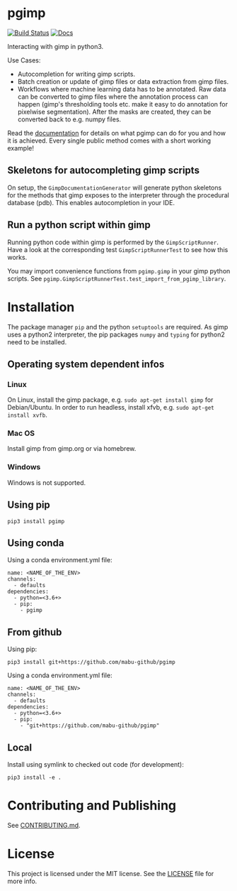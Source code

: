 # pgimp

[![Build Status](https://travis-ci.org/mabu-github/pgimp.svg?branch=master)](https://travis-ci.org/mabu-github/pgimp)
[![Docs](https://readthedocs.org/projects/pgimp/badge/?version=latest&style=flat)](https://readthedocs.org/projects/pgimp/)

Interacting with gimp in python3.

Use Cases:
* Autocompletion for writing gimp scripts.
* Batch creation or update of gimp files or data extraction from gimp files.
* Workflows where machine learning data has to be annotated. Raw data 
  can be converted to gimp files where the annotation process can happen (gimp's thresholding tools 
  etc. make it easy to do annotation for pixelwise segmentation). After the masks are created, they 
  can be converted back to e.g. numpy files.

Read the [documentation](https://pgimp.readthedocs.io/en/latest/) for details on what pgimp can 
do for you and how it is achieved. Every single public method comes with a short working example!

## Skeletons for autocompleting gimp scripts

On setup, the `GimpDocumentationGenerator` will generate python skeletons for the methods that gimp 
exposes to the interpreter through the procedural database (pdb). This enables autocompletion in your IDE.

## Run a python script within gimp

Running python code within gimp is performed by the `GimpScriptRunner`. Have a look at the corresponding test 
`GimpScriptRunnerTest` to see how this works.

You may import convenience functions from `pgimp.gimp` in your gimp python scripts. 
See `pgimp.GimpScriptRunnerTest.test_import_from_pgimp_library`.

# Installation

The package manager `pip` and the python `setuptools` are required. As gimp uses a python2 interpreter, 
the pip packages `numpy` and `typing` for python2 need to be installed.

## Operating system dependent infos

### Linux

On Linux, install the gimp package, e.g. `sudo apt-get install gimp` for Debian/Ubuntu. In order to run headless, 
install xfvb, e.g. `sudo apt-get install xvfb`.

### Mac OS

Install gimp from gimp.org or via homebrew.

### Windows

Windows is not supported.

## Using pip

```
pip3 install pgimp
```

## Using conda

Using a conda environment.yml file:
```
name: <NAME_OF_THE_ENV>
channels:
  - defaults
dependencies:
  - python=<3.6+>
  - pip:
    - pgimp
```

## From github

Using pip:
```
pip3 install git+https://github.com/mabu-github/pgimp
```

Using a conda environment.yml file:
```
name: <NAME_OF_THE_ENV>
channels:
  - defaults
dependencies:
  - python=<3.6+>
  - pip:
    - "git+https://github.com/mabu-github/pgimp"
```

## Local

Install using symlink to checked out code (for development):
```
pip3 install -e .
```

# Contributing and Publishing

See [CONTRIBUTING.md](CONTRIBUTING.md).

# License
 This project is licensed under the MIT license. See the [LICENSE](LICENSE) file for more info.
